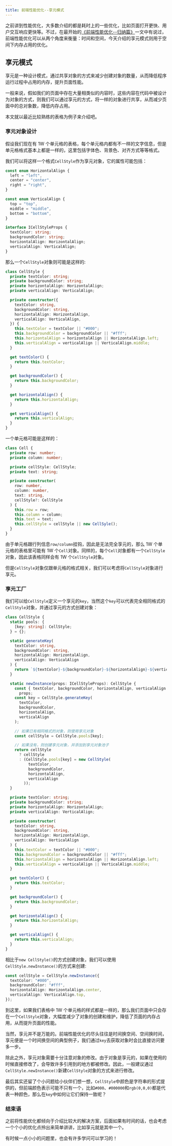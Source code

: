 ```yaml
---
title: 前端性能优化--享元模式
---
```


之前讲到性能优化，大多数介绍的都是耗时上的一些优化，比如页面打开更快、用户交互响应更快等。不过，在最开始的[《前端性能优化--归纳篇》](./front-end-performance-optimization.md)一文中有说过，前端性能优化可以从两个角度来衡量：时间和空间，今天介绍的享元模式则用于空间下内存占用的优化。

## 享元模式

享元是一种设计模式，通过共享对象的方式来减少创建对象的数量，从而降低程序运行过程中占用的内存，提升页面性能。

一般来说，假如我们的页面中存在大量相类似的内容时，这些内容在代码中被设计为对象的方式，则我们可以通过享元的方式，将一样的对象进行共享，从而减少页面中的总对象数，降低内存占用。

本文就以最近比较熟练的表格为例子来介绍吧。

### 享元对象设计

假设我们现在有 1W 个单元格的表格，每个单元格内都有不一样的文字信息，但是单元格格式基本上都是一样的，这里包括字体色、背景色、对齐方式等等格式。

我们可以将这样一个格式`CellStyle`作为享元对象，它的属性可能包括：

```ts
const enum HorizontalAlign {
  left = "left",
  center = "center",
  right = "right",
}

const enum VerticalAlign {
  top = "top",
  middle = "middle",
  bottom = "bottom",
}

interface ICellStyleProps {
  textColor: string;
  backgroundColor: string;
  horizontalAlign: HorizontalAlign;
  verticalAlign: VerticalAlign;
}
```

那么一个`CellStyle`对象则可能是这样的:

```ts
class CellStyle {
  private textColor: string;
  private backgroundColor: string;
  private horizontalAlign: HorizontalAlign;
  private verticalAlign: VerticalAlign;

  private constructor({
    textColor: string,
    backgroundColor: string,
    horizontalAlign: HorizontalAlign,
    verticalAlign: VerticalAlign,
  }) {
    this.textColor = textColor || "#000";
    this.backgroundColor = backgroundColor || "#fff";
    this.horizontalAlign = horizontalAlign || HorizontalAlign.left;
    this.verticalAlign = verticalAlign || VerticalAlign.middle;
  }

  get textColor() {
    return this.textColor;
  }

  get backgroundColor() {
    return this.backgroundColor;
  }

  get horizontalAlign() {
    return this.horizontalAlign;
  }

  get verticalAlign() {
    return this.verticalAlign;
  }
}
```

一个单元格可能是这样的：

```ts
class Cell {
  private row: number;
  private column: number;

  private cellStyle: CellStyle;
  private text: string;

  private constructor(
    row: number,
    column: number,
    text: string,
    cellStyle?: CellStyle
  ) {
    this.row = row;
    this.column = column;
    this.text = text;
    this.cellStyle = cellStyle || new CellSyle();
  }
}
```

由于单元格跟行列信息`row/column`挂钩，因此是无法完全享元的，那么 1W 个单元格的表格里可能有 1W 个`Cell`对象。同样的，每个`Cell`对象都有一个`CellStyle`对象，因此该表格同样会有 1W 个`CellStyle`对象。

但是`CellStyle`对象仅跟单元格的格式相关，我们可以考虑将`CellStyle`对象进行享元。

### 享元工厂

我们可以给`CellStyle`定义一个享元的`key`，当然这个`key`可以代表完全相同格式的`CellStyle`对象，并通过享元的方式创建对象：

```ts
class CellStyle {
  static pools: {
    [key: string]: CellStyle;
  } = {};

  static generateKey(
    textColor: string,
    backgroundColor: string,
    horizontalAlign: HorizontalAlign,
    verticalAlign: VerticalAlign
  ) {
    return `${textColor}-${backgroundColor}-${horizontalAlign}-${verticalAlign}`;
  }

  static newInstance(props: ICellStyleProps): CellStyle {
    const { textColor, backgroundColor, horizontalAlign, verticalAlign } =
      props;
    const key = CellStyle.generateKey(
      textColor,
      backgroundColor,
      horizontalAlign,
      verticalAlign
    );

    // 如果已有相同格式的对象，则使用享元对象
    const cellStyle = CellStyle.pools[key];

    // 如果没有，则创建享元对象，并添加到享元对象池子
    return cellStyle
      ? cellStyle
      : (CellStyle.pools[key] = new CellStyle(
          textColor,
          backgroundColor,
          horizontalAlign,
          verticalAlign
        ));
  }

  private textColor: string;
  private backgroundColor: string;
  private horizontalAlign: HorizontalAlign;
  private verticalAlign: VerticalAlign;

  private constructor(
    textColor: string,
    backgroundColor: string,
    horizontalAlign: HorizontalAlign,
    verticalAlign: VerticalAlign
  ) {
    this.textColor = textColor || "#000";
    this.backgroundColor = backgroundColor || "#fff";
    this.horizontalAlign = horizontalAlign || HorizontalAlign.left;
    this.verticalAlign = verticalAlign || VerticalAlign.middle;
  }

  get textColor() {
    return this.textColor;
  }

  get backgroundColor() {
    return this.backgroundColor;
  }

  get horizontalAlign() {
    return this.horizontalAlign;
  }

  get verticalAlign() {
    return this.verticalAlign;
  }
}
```

相比于`new CellStyle()`的方式创建对象，我们可以使用`CellStyle.newInstance()`的方式来创建:

```ts
const cellStyle = CellStyle.newInstance({
  textColor: "#000",
  backgroundColor: "#fff",
  horizontalAlign: HorizontalAlign.center,
  verticalAlign: VerticalAlign.top,
});
```

到这里，如果我们表格中 1W 个单元格的样式都是一样的，那么我们页面中只会存在一个`CellStyle`对象，大幅度减少了对象的创建和维护，降低了页面的内存占用，从而提升页面的性能。

当然，享元并不是万能的。前端性能优化的尽头往往是时间换空间、空间换时间，享元便是一个时间换空间的典型例子，我们通过`key`去获取对象时会比直接访问要多一步。

除此之外，享元对象需要十分注意对象的修改。由于对象是享元的，如果在使用的时候直接修改了，会导致许多引用到的地方都被修改。因此，一般建议通过`CellStyle.newInstance()`新建`CellStyle`对象的方式来进行修改。

最后其实还留了个小问题给小伙伴们想一想，`CellStyle`中颜色是字符串的形式提供的，但前端颜色表示可能不只有一个，比如`#000`、`#000000`和`rgb(0,0,0)`都是代表一种颜色，那么在`key`中如何让它们保持一致呢？

### 结束语

之前将性能优化都倾向于介绍比较大的解决方案，后面如果有时间的话，也会考虑一个个小的优化点拎出来简单讲讲，比如享元就是其中一个。

有时候一点小小的问题里，也会有许多学问可以学习的！
